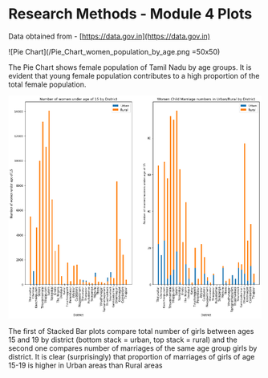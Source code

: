# Research Methods - Module 4 Plots
Data obtained from - [https://data.gov.in](https://data.gov.in)

![Pie Chart](/Pie_Chart_women_population_by_age.png =50x50)

The Pie Chart shows female population of Tamil Nadu by age groups. It is evident that young female population contributes to a high proportion of the total female population.

![Stack Bar plot](/Stacked_bar_plot_child_marriage.png)

The first of Stacked Bar plots compare total number of girls between ages 15 and 19 by district (bottom stack = urban, top stack = rural) and the second one compares number of marriages of the same age group girls by district. It is clear (surprisingly) that proportion of marriages of girls of age 15-19 is higher in Urban areas than Rural areas
